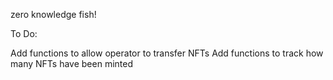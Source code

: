 zero knowledge fish!


To Do:

Add functions to allow operator to transfer NFTs
Add functions to track how many NFTs have been minted